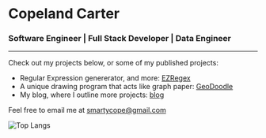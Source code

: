 # Copeland Carter
### Software Engineer | Full Stack Developer | Data Engineer
---
Check out my projects below, or some of my published projects:
- Regular Expression genererator, and more: [EZRegex](http://ezregex.org)
- A unique drawing program that acts like graph paper: [GeoDoodle](http://smartycope.github.io/geodoodle)
- My blog, where I outline more projects: [blog](http://smartycope.github.io)

Feel free to email me at [smartycope@gmail.com](emailto:smartycope@gmail.com)

![Top Langs](https://github-readme-stats.vercel.app/api/top-langs/?username=smartycope&layout=compact)

<!--| ![Overall Stats](https://github-readme-stats.vercel.app/api?username=smartycope&count_private=true&show_icons=true&hide=stars)     |   ![Top Langs](https://github-readme-stats.vercel.app/api/top-langs/?username=smartycope&layout=compact) | 
| ---- | ---- |
-->
